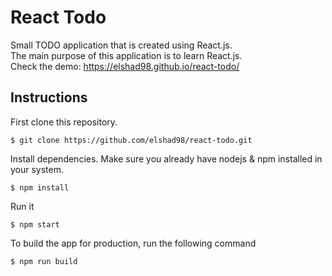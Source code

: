 # React Todo

Small TODO application that is created using React.js.  
The main purpose of this application is to learn React.js.  
Check the demo: https://elshad98.github.io/react-todo/  

## Instructions

First clone this repository.    
```
$ git clone https://github.com/elshad98/react-todo.git
```  
Install dependencies. Make sure you already have nodejs & npm installed in your system.  
```
$ npm install
```  
Run it
```
$ npm start
```  
To build the app for production, run the following command  
```
$ npm run build
```  
